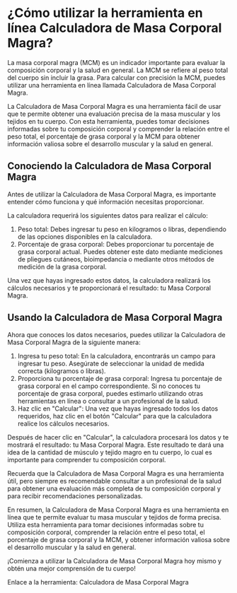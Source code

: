 ¿Cómo utilizar la herramienta en línea Calculadora de Masa Corporal Magra?
==========================================================================

La masa corporal magra (MCM) es un indicador importante para evaluar la composición corporal y la salud en general. La MCM se refiere al peso total del cuerpo sin incluir la grasa. Para calcular con precisión la MCM, puedes utilizar una herramienta en línea llamada Calculadora de Masa Corporal Magra.

La Calculadora de Masa Corporal Magra es una herramienta fácil de usar que te permite obtener una evaluación precisa de la masa muscular y los tejidos en tu cuerpo. Con esta herramienta, puedes tomar decisiones informadas sobre tu composición corporal y comprender la relación entre el peso total, el porcentaje de grasa corporal y la MCM para obtener información valiosa sobre el desarrollo muscular y la salud en general.

Conociendo la Calculadora de Masa Corporal Magra
------------------------------------------------

Antes de utilizar la Calculadora de Masa Corporal Magra, es importante entender cómo funciona y qué información necesitas proporcionar.

La calculadora requerirá los siguientes datos para realizar el cálculo:

1. Peso total: Debes ingresar tu peso en kilogramos o libras, dependiendo de las opciones disponibles en la calculadora.
2. Porcentaje de grasa corporal: Debes proporcionar tu porcentaje de grasa corporal actual. Puedes obtener este dato mediante mediciones de pliegues cutáneos, bioimpedancia o mediante otros métodos de medición de la grasa corporal.

Una vez que hayas ingresado estos datos, la calculadora realizará los cálculos necesarios y te proporcionará el resultado: tu Masa Corporal Magra.

Usando la Calculadora de Masa Corporal Magra
--------------------------------------------

Ahora que conoces los datos necesarios, puedes utilizar la Calculadora de Masa Corporal Magra de la siguiente manera:

1. Ingresa tu peso total: En la calculadora, encontrarás un campo para ingresar tu peso. Asegúrate de seleccionar la unidad de medida correcta (kilogramos o libras).
2. Proporciona tu porcentaje de grasa corporal: Ingresa tu porcentaje de grasa corporal en el campo correspondiente. Si no conoces tu porcentaje de grasa corporal, puedes estimarlo utilizando otras herramientas en línea o consultar a un profesional de la salud.
3. Haz clic en "Calcular": Una vez que hayas ingresado todos los datos requeridos, haz clic en el botón "Calcular" para que la calculadora realice los cálculos necesarios.

Después de hacer clic en "Calcular", la calculadora procesará los datos y te mostrará el resultado: tu Masa Corporal Magra. Este resultado te dará una idea de la cantidad de músculo y tejido magro en tu cuerpo, lo cual es importante para comprender tu composición corporal.

Recuerda que la Calculadora de Masa Corporal Magra es una herramienta útil, pero siempre es recomendable consultar a un profesional de la salud para obtener una evaluación más completa de tu composición corporal y para recibir recomendaciones personalizadas.

En resumen, la Calculadora de Masa Corporal Magra es una herramienta en línea que te permite evaluar tu masa muscular y tejidos de forma precisa. Utiliza esta herramienta para tomar decisiones informadas sobre tu composición corporal, comprender la relación entre el peso total, el porcentaje de grasa corporal y la MCM, y obtener información valiosa sobre el desarrollo muscular y la salud en general.

¡Comienza a utilizar la Calculadora de Masa Corporal Magra hoy mismo y obtén una mejor comprensión de tu cuerpo!

Enlace a la herramienta: Calculadora de Masa Corporal Magra